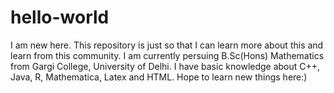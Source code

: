 # hello-world
I am new here. This repository is just so that I can learn more about this and learn from this community.
I am currently persuing B.Sc(Hons) Mathematics from Gargi College, University of Delhi.
I have basic knowledge about C++, Java, R, Mathematica, Latex and HTML.
Hope to learn new things here:)
